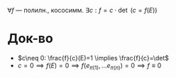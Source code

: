 $\forall f$ — полилн., кососимм. $\exists c: f=c\cdot \det$ ($c=f(E)$)
# Док-во

* $c\neq 0: \frac{f}{c}(E)=1 \implies \frac{f}{c}=\det$
* $c=0\implies f(E)=0\implies f(e_{\pi(1)},\dots e_{\pi(n)})=0\implies f\equiv 0$